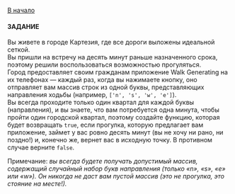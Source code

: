 [В начало](../README.md)

#### ЗАДАНИЕ

Вы живете в городе Картезия, где все дороги выложены идеальной сеткой.  
Вы пришли на встречу на десять минут раньше назначенного срока, поэтому решили воспользоваться возможностью прогуляться.  
Город предоставляет своим гражданам приложение Walk Generating на их телефонах — каждый раз, когда вы нажимаете кнопку, оно отправляет вам массив строк из одной буквы, представляющих направления ходьбы (например, `['n', 's', 'w', 'e']`).  
Вы всегда проходите только один квартал для каждой буквы (направления), и вы знаете, что вам потребуется одна минута, чтобы пройти один городской квартал, поэтому создайте функцию, которая будет возвращать `true`, если прогулка, которую предлагает вам приложение, займет у вас ровно десять минут (вы не хочу ни рано, ни поздно!) и, конечно же, вернет вас в исходную точку. В противном случае верните `false`.

Примечание: 
_вы всегда будете получать допустимый массив, содержащий случайный набор букв направления (только «n», «s», «e» или «w»). Он никогда не даст вам пустой массив (это не прогулка, это стояние на месте!)._
